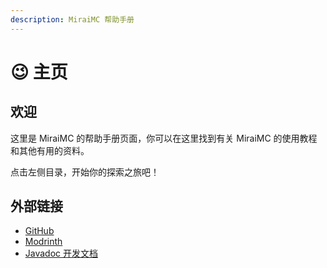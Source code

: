 ```yaml
---
description: MiraiMC 帮助手册
---
```


# 😉 主页

## 欢迎 <a href="#welcome" id="welcome"></a>

这里是 MiraiMC 的帮助手册页面，你可以在这里找到有关 MiraiMC 的使用教程和其他有用的资料。

点击左侧目录，开始你的探索之旅吧！

## 外部链接 <a href="#other-links" id="other-links"></a>

* [GitHub](https://github.com/DreamVoid/MiraiMC)
* [Modrinth](https://modrinth.com/plugin/miraimc)
* [Javadoc 开发文档](https://jd.miraimc.dreamvoid.me)
